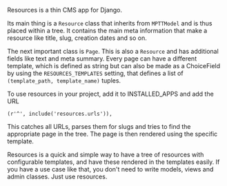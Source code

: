 Resources is a thin CMS app for Django.

Its main thing is a `Resource` class that inherits from `MPTTModel` and is thus
placed within a tree. It contains the main meta information that make a resource
like title, slug, creation dates and so on.

The next important class is `Page`. This is also a `Resource` and has additional
fields like text and meta summary. Every page can have a different template, which
is defined as string but can also be made as a ChoiceField by using the 
`RESOURCES_TEMPLATES` setting, that defines a list of `(template_path, template_name)`
tuples.

To use resources in your project, add it to INSTALLED_APPS and add the URL

    (r'^', include('resources.urls')),

This catches all URLs, parses them for slugs and tries to find the appropriate
page in the tree. The page is then rendered using the specific template.

Resources is a quick and simple way to have a tree of resources with configurable
templates, and have these rendered in the templates easily. If you have a use case
like that, you don't need to write models, views and admin classes. Just use
resources.